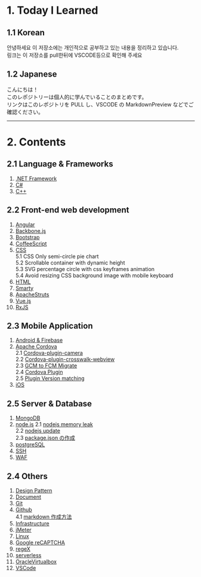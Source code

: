 # 1. Today I Learned

## 1.1 Korean

안녕하세요
이 저장소에는 개인적으로 공부하고 있는 내용을 정리하고 있습니다.  
링크는 이 저장소를 pull한뒤에 VSCODE등으로 확인해 주세요

## 1.2 Japanese

こんにちは！  
このレポジトリーは個人的に学んでいることのまとめです。  
リンクはこのレポジトリを PULL し、VSCODE の MarkdownPreview などでご確認ください。

---

# 2. Contents

## 2.1 Language & Frameworks

1. [.NET Framework](.net\readme.md)
2. [C#](C#\readme.md)
3. [C++](C++\readme.md)

## 2.2 Front-end web development

1. [Angular](angular\readme.md)
2. [Backbone.js](backbone.js\readme.md)
3. [Bootstrap](bootstrap\readmd.md)
4. [CoffeeScript](coffeescript\readme.md)
5. [CSS](CSS\readme.md)  
   5.1 CSS Only semi-circle pie chart  
   5.2 Scrollable container with dynamic height  
   5.3 SVG percentage circle with css keyframes animation  
   5.4 Avoid resizing CSS background image with mobile keyboard
6. [HTML](html\readme.md)
7. [Smarty](smarty\readme.md)
8. [ApacheStruts](struts\readme.md)
9. [Vue.js](vue\readme.md)
10. [RxJS](RxJS\readme.md)

## 2.3 Mobile Application

1. [Android & Firebase](android\readme.md)
2. [Apache Cordova](cordova\readme.md)  
   2.1 [Cordova-plugin-camera](cordova\cordova-plugin-camera.md)  
   2.2 [Cordova-plugin-crosswalk-webview](cordova\cordova-plugin-crosswalk-webview.md)  
   2.3 [GCM to FCM Migrate](cordova\GCM_to_FCM.md)  
   2.4 [Cordova Plugin](cordova\plugin.md)  
   2.5 [Plugin Version matching](cordova\versioncheck.md)
3. [iOS](ios\readme.md)

## 2.5 Server & Database

1. [MongoDB](mongodb\readme.md)
2. [node.js](node.js)
   2.1 [nodejs memory leak](node.js\nodejs_memory_leak.md)  
   2.2 [nodejs update](node.js\nodejs_update.md)  
   2.3 [package.json の作成](node.js\package.jsonの作成.md)
3. [postgreSQL](postgreSQL\readme.md)
4. [SSH](ssh\readme.md)
5. [WAF](WAF\readme.md)

## 2.4 Others

1. [Design Pattern](Designpattern)
2. [Document](document\readme.md)
3. [Git](git\readme.md)
4. [Github](github\readme.md)  
   4.1 [markdown 作成方法](github\markdown作成方法.md)
5. [Infrastructure](infrastructure\readme.md)
6. [jMeter](jmeter\readme.md)
7. [Linux](linux\readme.md)
8. [Google reCAPTCHA](reCAPTCHA\readme.md)
9. [regeX](regex\readme.md)
10. [serverless](serverless\readme.md)
11. [OracleVirtualbox](virtualBox\readme.md)
12. [VSCode](vscode\readme.md)
